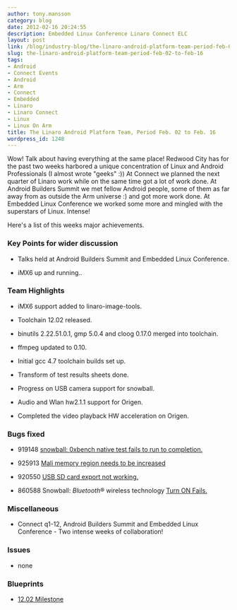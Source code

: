 ```yaml
---
author: tony.mansson
category: blog
date: 2012-02-16 20:24:55
description: Embedded Linux Conference Linaro Connect ELC
layout: post
link: /blog/industry-blog/the-linaro-android-platform-team-period-feb-02-to-feb-16/
slug: the-linaro-android-platform-team-period-feb-02-to-feb-16
tags:
- Android
- Connect Events
- Android
- Arm
- Connect
- Embedded
- Linaro
- Linaro Connect
- Linux
- Linux On Arm
title: The Linaro Android Platform Team, Period Feb. 02 to Feb. 16
wordpress_id: 1248
---
```


Wow! Talk about having everything at the same place! Redwood City has for the past two weeks harbored a unique concentration of Linux and Android Professionals (I almost wrote "geeks" :)) At Connect we planned the next quarter of Linaro work while on the same time got a lot of work done. At Android Builders Summit we met fellow Android people, some of them as far away from as outside the Arm universe :) and got more work done. At Embedded Linux Conference we worked some more and mingled with the superstars of Linux. Intense!

Here's a list of this weeks major achievements.

### Key Points for wider discussion

- Talks held at Android Builders Summit and Embedded Linux Conference.

- iMX6 up and running..

### Team Highlights

- iMX6 support added to linaro-image-tools.

- Toolchain 12.02 released.

- binutils 2.22.51.0.1, gmp 5.0.4 and cloog 0.17.0 merged into toolchain.

- ffmpeg updated to 0.10.

- Initial gcc 4.7 toolchain builds set up.

- Transform of test results sheets done.

- Progress on USB camera support for snowball.

- Audio and Wlan hw2.1.1 support for Origen.

- Completed the video playback HW acceleration on Origen.

### Bugs fixed

- 919148 [snowball: 0xbench native test fails to run to completion.](https://bugs.launchpad.net/linaro-android/+bug/919148)

- 925913 [Mali memory region needs to be increased](https://bugs.launchpad.net/linaro-android/+bug/925913)

- 920550 [USB SD card export not working.](https://bugs.launchpad.net/linaro-android/+bug/920550)

- 860588 Snowball: *Bluetooth*® wireless technology [ Turn ON Fails.](https://bugs.launchpad.net/linaro-android/+bug/860588)

### Miscellaneous

- Connect q1-12, Android Builders Summit and Embedded Linux Conference - Two intense weeks of collaboration!

### Issues

- none

### Blueprints

- [12.02 Milestone](https://launchpad.net/linaro-android/+milestone/12.02)